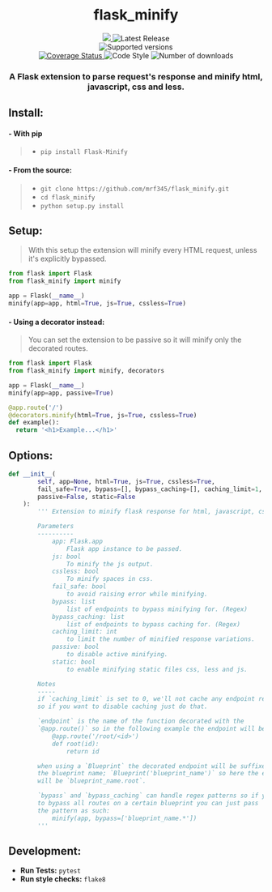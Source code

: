 <h1 align='center'> flask_minify </h1>
<p align='center'>
<a href='https://travis-ci.com/mrf345/flask_minify'>
  <img src='https://travis-ci.com/mrf345/flask_minify.svg?branch=master'>
</a>
<img src='https://img.shields.io/github/v/tag/mrf345/flask_minify' alt='Latest Release' />
<br />
<img src='https://img.shields.io/pypi/pyversions/flask_minify' alt='Supported versions' />
<br />
<a href='https://coveralls.io/github/mrf345/flask_minify?branch=master'>
  <img src='https://coveralls.io/repos/github/mrf345/flask_minify/badge.svg?branch=master' alt='Coverage Status' />
</a>
<img src='https://img.shields.io/badge/code%20style-pep8-orange.svg' alt='Code Style' />
<img src='https://img.shields.io/pypi/dm/flask_minify' alt='Number of downloads' />
</p>
<h3 align='center'>A Flask extension to parse request's response and minify html, javascript, css and less.</h3>

## Install:
#### - With pip
> - `pip install Flask-Minify` <br />

#### - From the source:
> - `git clone https://github.com/mrf345/flask_minify.git`<br />
> - `cd flask_minify` <br />
> - `python setup.py install`

## Setup:
> With this setup the extension will minify every HTML request, unless it's explicitly bypassed.
```python
from flask import Flask
from flask_minify import minify

app = Flask(__name__)
minify(app=app, html=True, js=True, cssless=True)
```

#### - Using a decorator instead:
> You can set the extension to be passive so it will minify only the decorated routes.

```python
from flask import Flask
from flask_minify import minify, decorators

app = Flask(__name__)
minify(app=app, passive=True)

@app.route('/')
@decorators.minify(html=True, js=True, cssless=True)
def example():
  return '<h1>Example...</h1>'
```

## Options:
```python
def __init__(
        self, app=None, html=True, js=True, cssless=True,
        fail_safe=True, bypass=[], bypass_caching=[], caching_limit=1,
        passive=False, static=False
    ):
        ''' Extension to minify flask response for html, javascript, css and less.

        Parameters
        ----------
            app: Flask.app
                Flask app instance to be passed.
            js: bool
                To minify the js output.
            cssless: bool
                To minify spaces in css.
            fail_safe: bool
                to avoid raising error while minifying.
            bypass: list
                list of endpoints to bypass minifying for. (Regex)
            bypass_caching: list
                list of endpoints to bypass caching for. (Regex)
            caching_limit: int
                to limit the number of minified response variations.
            passive: bool
                to disable active minifying.
            static: bool
                to enable minifying static files css, less and js.

        Notes
        -----
        if `caching_limit` is set to 0, we'll not cache any endpoint responses,
        so if you want to disable caching just do that.

        `endpoint` is the name of the function decorated with the
        `@app.route()` so in the following example the endpoint will be `root`:
            @app.route('/root/<id>')
            def root(id):
                return id

        when using a `Blueprint` the decorated endpoint will be suffixed with
        the blueprint name; `Blueprint('blueprint_name')` so here the endpoint
        will be `blueprint_name.root`.

        `bypass` and `bypass_caching` can handle regex patterns so if you want
        to bypass all routes on a certain blueprint you can just pass
        the pattern as such:
            minify(app, bypass=['blueprint_name.*'])
        '''
```

## Development:
- **Run Tests:** `pytest`
- **Run style checks:** `flake8`
